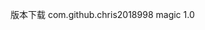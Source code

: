 版本下载
<dependency>
	<groupId>com.github.chris2018998</groupId>
	<artifactId>magic</artifactId>
	<version>1.0</version>
</dependency>
